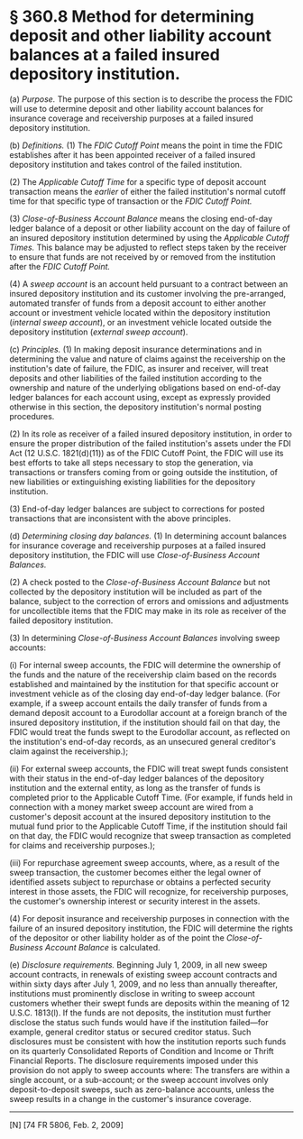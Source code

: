 # § 360.8   Method for determining deposit and other liability account balances at a failed insured depository institution.

(a) *Purpose.* The purpose of this section is to describe the process the FDIC will use to determine deposit and other liability account balances for insurance coverage and receivership purposes at a failed insured depository institution.


(b) *Definitions.* (1) The *FDIC Cutoff Point* means the point in time the FDIC establishes after it has been appointed receiver of a failed insured depository institution and takes control of the failed institution.


(2) The *Applicable Cutoff Time* for a specific type of deposit account transaction means the *earlier* of either the failed institution's normal cutoff time for that specific type of transaction or the *FDIC Cutoff Point.*

(3) *Close-of-Business Account Balance* means the closing end-of-day ledger balance of a deposit or other liability account on the day of failure of an insured depository institution determined by using the *Applicable Cutoff Times.* This balance may be adjusted to reflect steps taken by the receiver to ensure that funds are not received by or removed from the institution after the *FDIC Cutoff Point.*

(4) A *sweep account* is an account held pursuant to a contract between an insured depository institution and its customer involving the pre-arranged, automated transfer of funds from a deposit account to either another account or investment vehicle located within the depository institution (*internal sweep account*), or an investment vehicle located outside the depository institution (*external sweep account*).


(c) *Principles.* (1) In making deposit insurance determinations and in determining the value and nature of claims against the receivership on the institution's date of failure, the FDIC, as insurer and receiver, will treat deposits and other liabilities of the failed institution according to the ownership and nature of the underlying obligations based on end-of-day ledger balances for each account using, except as expressly provided otherwise in this section, the depository institution's normal posting procedures.


(2) In its role as receiver of a failed insured depository institution, in order to ensure the proper distribution of the failed institution's assets under the FDI Act (12 U.S.C. 1821(d)(11)) as of the FDIC Cutoff Point, the FDIC will use its best efforts to take all steps necessary to stop the generation, via transactions or transfers coming from or going outside the institution, of new liabilities or extinguishing existing liabilities for the depository institution.


(3) End-of-day ledger balances are subject to corrections for posted transactions that are inconsistent with the above principles.


(d) *Determining closing day balances.* (1) In determining account balances for insurance coverage and receivership purposes at a failed insured depository institution, the FDIC will use *Close-of-Business Account Balances.*

(2) A check posted to the *Close-of-Business Account Balance* but not collected by the depository institution will be included as part of the balance, subject to the correction of errors and omissions and adjustments for uncollectible items that the FDIC may make in its role as receiver of the failed depository institution.


(3) In determining *Close-of-Business Account Balances* involving sweep accounts:


(i) For internal sweep accounts, the FDIC will determine the ownership of the funds and the nature of the receivership claim based on the records established and maintained by the institution for that specific account or investment vehicle as of the closing day end-of-day ledger balance. (For example, if a sweep account entails the daily transfer of funds from a demand deposit account to a Eurodollar account at a foreign branch of the insured depository institution, if the institution should fail on that day, the FDIC would treat the funds swept to the Eurodollar account, as reflected on the institution's end-of-day records, as an unsecured general creditor's claim against the receivership.);


(ii) For external sweep accounts, the FDIC will treat swept funds consistent with their status in the end-of-day ledger balances of the depository institution and the external entity, as long as the transfer of funds is completed prior to the Applicable Cutoff Time. (For example, if funds held in connection with a money market sweep account are wired from a customer's deposit account at the insured depository institution to the mutual fund prior to the Applicable Cutoff Time, if the institution should fail on that day, the FDIC would recognize that sweep transaction as completed for claims and receivership purposes.);


(iii) For repurchase agreement sweep accounts, where, as a result of the sweep transaction, the customer becomes either the legal owner of identified assets subject to repurchase or obtains a perfected security interest in those assets, the FDIC will recognize, for receivership purposes, the customer's ownership interest or security interest in the assets.


(4) For deposit insurance and receivership purposes in connection with the failure of an insured depository institution, the FDIC will determine the rights of the depositor or other liability holder as of the point the *Close-of-Business Account Balance* is calculated.


(e) *Disclosure requirements.* Beginning July 1, 2009, in all new sweep account contracts, in renewals of existing sweep account contracts and within sixty days after July 1, 2009, and no less than annually thereafter, institutions must prominently disclose in writing to sweep account customers whether their swept funds are deposits within the meaning of 12 U.S.C. 1813(l). If the funds are not deposits, the institution must further disclose the status such funds would have if the institution failed—for example, general creditor status or secured creditor status. Such disclosures must be consistent with how the institution reports such funds on its quarterly Consolidated Reports of Condition and Income or Thrift Financial Reports. The disclosure requirements imposed under this provision do not apply to sweep accounts where: The transfers are within a single account, or a sub-account; or the sweep account involves only deposit-to-deposit sweeps, such as zero-balance accounts, unless the sweep results in a change in the customer's insurance coverage.



---

[N] [74 FR 5806, Feb. 2, 2009]




